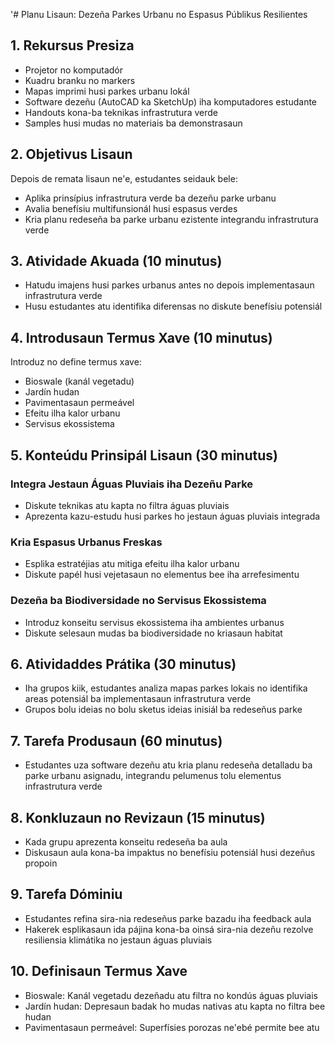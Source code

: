 '# Planu Lisaun: Dezeña Parkes Urbanu no Espasus Públikus Resilientes

## 1. Rekursus Presiza

- Projetor no komputadór
- Kuadru branku no markers
- Mapas imprimi husi parkes urbanu lokál
- Software dezeñu (AutoCAD ka SketchUp) iha komputadores estudante
- Handouts kona-ba teknikas infrastrutura verde
- Samples husi mudas no materiais ba demonstrasaun

## 2. Objetivus Lisaun

Depois de remata lisaun ne'e, estudantes seidauk bele:
- Aplika prinsípius infrastrutura verde ba dezeñu parke urbanu  
- Avalia benefísiu multifunsionál husi espasus verdes
- Kria planu redeseña ba parke urbanu ezistente integrandu infrastrutura verde

## 3. Atividade Akuada (10 minutus)  

- Hatudu imajens husi parkes urbanus antes no depois implementasaun infrastrutura verde
- Husu estudantes atu identifika diferensas no diskute benefísiu potensiál

## 4. Introdusaun Termus Xave (10 minutus)

Introduz no define termus xave:
- Bioswale (kanál vegetadu)
- Jardín hudan
- Pavimentasaun permeável  
- Efeitu ilha kalor urbanu
- Servisus ekossistema

## 5. Konteúdu Prinsipál Lisaun (30 minutus)

### Integra Jestaun Águas Pluviais iha Dezeñu Parke
- Diskute teknikas atu kapta no filtra águas pluviais
- Aprezenta kazu-estudu husi parkes ho jestaun águas pluviais integrada

### Kria Espasus Urbanus Freskas
- Esplika estratéjias atu mitiga efeitu ilha kalor urbanu
- Diskute papél husi vejetasaun no elementus bee iha arrefesimentu

### Dezeña ba Biodiversidade no Servisus Ekossistema
- Introduz konseitu servisus ekossistema iha ambientes urbanus
- Diskute selesaun mudas ba biodiversidade no kriasaun habitat

## 6. Atividaddes Prátika (30 minutus)

- Iha grupos kiik, estudantes analiza mapas parkes lokais no identifika areas potensiál ba implementasaun infrastrutura verde
- Grupos bolu ideias no bolu sketus ideias inisiál ba redeseñus parke

## 7. Tarefa Produsaun (60 minutus)

- Estudantes uza software dezeñu atu kria planu redeseña detalladu ba parke urbanu asignadu, integrandu pelumenus tolu elementus infrastrutura verde

## 8. Konkluzaun no Revizaun (15 minutus)

- Kada grupu aprezenta konseitu redeseña ba aula
- Diskusaun aula kona-ba impaktus no benefísiu potensiál husi dezeñus propoin

## 9. Tarefa Dóminiu

- Estudantes refina sira-nia redeseñus parke bazadu iha feedback aula
- Hakerek esplikasaun ida pájina kona-ba oinsá sira-nia dezeñu rezolve resiliensia klimátika no jestaun águas pluviais

## 10. Definisaun Termus Xave

- Bioswale: Kanál vegetadu dezeñadu atu filtra no kondús águas pluviais
- Jardín hudan: Depresaun badak ho mudas nativas atu kapta no filtra bee hudan
- Pavimentasaun permeável: Superfísies porozas ne'ebé permite bee atu